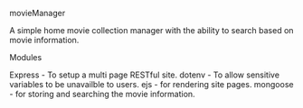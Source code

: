 movieManager

A simple home movie collection manager with the ability to search based on movie information.


Modules

Express - To setup a multi page RESTful site.
dotenv - To allow sensitive variables to be unavailble to users.
ejs - for rendering site pages.
mongoose - for storing and searching the movie information.